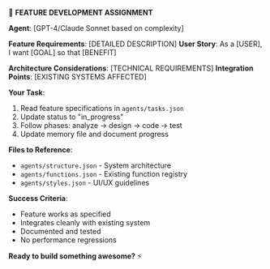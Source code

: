 🚀 **FEATURE DEVELOPMENT ASSIGNMENT**

**Agent**: [GPT-4/Claude Sonnet based on complexity]

**Feature Requirements**: [DETAILED DESCRIPTION]
**User Story**: As a [USER], I want [GOAL] so that [BENEFIT]

**Architecture Considerations**: [TECHNICAL REQUIREMENTS]
**Integration Points**: [EXISTING SYSTEMS AFFECTED]

**Your Task**:

1. Read feature specifications in `agents/tasks.json`
2. Update status to "in_progress"
3. Follow phases: analyze → design → code → test
4. Update memory file and document progress

**Files to Reference**:

- `agents/structure.json` - System architecture
- `agents/functions.json` - Existing function registry
- `agents/styles.json` - UI/UX guidelines

**Success Criteria**:

- Feature works as specified
- Integrates cleanly with existing system
- Documented and tested
- No performance regressions

**Ready to build something awesome?** ⚡
